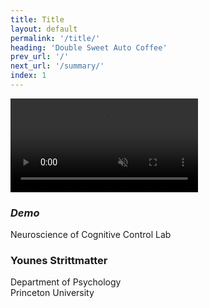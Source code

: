 ```yaml
---
title: Title
layout: default
permalink: '/title/'
heading: 'Double Sweet Auto Coffee'
prev_url: '/'
next_url: '/summary/'
index: 1
---
```

<div id="left" class="content-column">
<video autoplay loop muted playsinline id="title-video" class="visualisation">
  <source src="{{ '/assets/videos/coffee.mp4' | relative_url }}" type="video/mp4">
  Your browser does not support the video tag.
</video>
</div>
<div id="right" class="content-column">
<div>
<h3 style="font-style: italic">Demo</h3>
<div>Neuroscience of Cognitive Control Lab</div>
</div>
<div>
<h3>Younes Strittmatter</h3>
<div>Department of Psychology<br>Princeton University</div>
</div>
</div>




